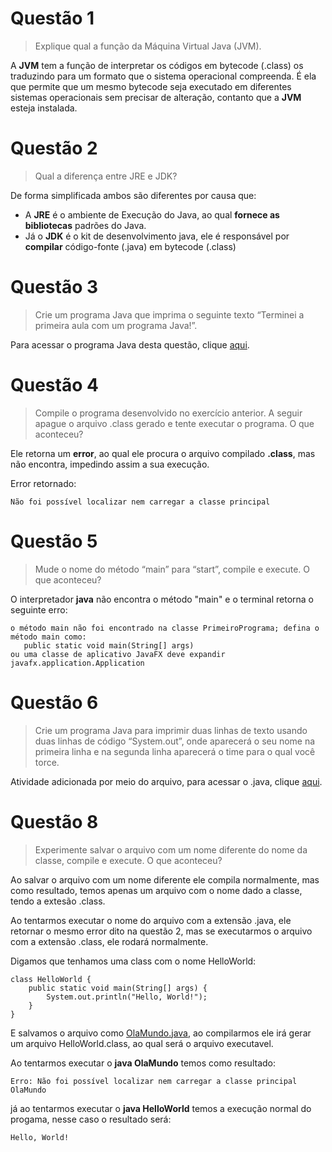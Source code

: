 # Questão 1

> Explique qual a função da Máquina Virtual Java (JVM).

A **JVM** tem a função de interpretar os códigos em bytecode (.class) os traduzindo para um formato que o sistema operacional compreenda. É ela que permite que um mesmo bytecode seja executado em diferentes sistemas operacionais sem precisar de  alteração, contanto que a **JVM** esteja instalada.

# Questão 2

> Qual a diferença entre JRE e JDK?

De forma simplificada ambos são diferentes por causa que:

* A **JRE** é o ambiente de Execução do Java, ao qual **fornece as bibliotecas** padrões do Java. 
* Já o **JDK** é o kit de desenvolvimento java, ele é responsável por **compilar** código-fonte (.java) em bytecode (.class)

# Questão 3

> Crie um programa Java que imprima o seguinte texto “Terminei a primeira aula com um programa Java!”.

Para acessar o programa Java desta questão, clique [aqui](https://github.com/ifpb-cz-ads/poo-2021-2-ac-01-team-pedroedwilson/blob/edwilson/PrimeiroPrograma.java).

# Questão 4

> Compile o programa desenvolvido no exercício anterior. A seguir apague o arquivo .class gerado e tente executar o programa. O que aconteceu?

Ele retorna um **error**, ao qual ele procura o arquivo compilado **.class**, mas não encontra, impedindo assim a sua execução.

Error retornado:

```
Não foi possível localizar nem carregar a classe principal
```

# Questão 5

> Mude o nome do método “main” para “start”, compile e execute. O que
aconteceu?

O interpretador **java** não encontra o método "main" e o terminal retorna o seguinte erro:

```
o método main não foi encontrado na classe PrimeiroPrograma; defina o método main como:
   public static void main(String[] args)
ou uma classe de aplicativo JavaFX deve expandir javafx.application.Application
```

# Questão 6

> Crie um programa Java para imprimir duas linhas de texto usando duas linhas de código “System.out”, onde aparecerá o seu nome na primeira linha e na segunda linha aparecerá o time para o qual você torce.

Atividade adicionada por meio do arquivo, para acessar o .java, clique [aqui](https://github.com/ifpb-cz-ads/poo-2021-2-ac-01-team-pedroedwilson/blob/Pedro/NomeMaisTime.java).

# Questão 8

> Experimente salvar o arquivo com um nome diferente do nome da classe, compile e execute. O que aconteceu?

Ao salvar o arquivo com um nome diferente ele compila normalmente, mas como resultado, temos apenas um arquivo com o nome dado a classe, tendo a extesão .class.

Ao tentarmos executar o nome do arquivo com a extensão .java, ele retornar o mesmo error dito na questão 2, mas se executarmos o arquivo com a extensão .class, ele rodará normalmente.

Digamos que tenhamos uma class com o nome HelloWorld:

```
class HelloWorld {
    public static void main(String[] args) {
        System.out.println("Hello, World!"); 
    }
}
```

E salvamos o arquivo como [OlaMundo.java](https://github.com/ifpb-cz-ads/poo-2021-2-ac-01-team-pedroedwilson/blob/Pedro/OlaMundo.java), ao compilarmos ele irá gerar um arquivo HelloWorld.class, ao qual será o arquivo executavel.

Ao tentarmos executar o **java OlaMundo** temos como resultado:

```
Erro: Não foi possível localizar nem carregar a classe principal OlaMundo
```

já ao tentarmos executar o **java HelloWorld** temos a execução normal do progama, nesse caso o resultado será:

```
Hello, World!
```
